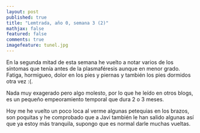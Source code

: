 ```yaml
---
layout: post
published: true
title: "Lemtrada, año 0, semana 3 (2)"
mathjax: false
featured: false
comments: true
imagefeature: tunel.jpg
---
```


En la segunda mitad de esta semana he vuelto a notar varios de los síntomas que tenía antes de la plasmaféresis aunque en menor grado. Fatiga, hormigueo, dolor en los pies y piernas y también los pies dormidos otra vez :(.

Nada muy exagerado pero algo molesto, por lo que he leído en otros blogs, es un pequeño empeoramiento temporal que dura 2 o 3 meses.

Hoy me he vuelto un poco loca al verme algunas petequias en los brazos, son poquitas y he comprobado que a Javi también le han salido algunas así que ya estoy más tranquila, supongo que es normal darle muchas vueltas.
